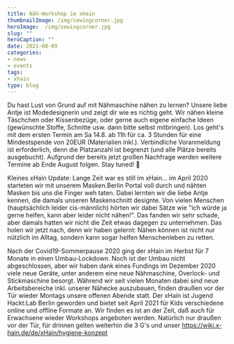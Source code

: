 ```yaml
---
title: Näh-Workshop im xHain
thumbnailImage: /img/sewingcorner.jpg
heroImage:  /img/sewingcorner.jpg
slug: ""
heroCaption: ""
date: 2021-08-09
categories:
- news
- events
tags:
- xhain
type: blog
---
```


Du hast Lust von Grund auf mit Nähmaschine nähen zu lernen? Unsere liebe Antje ist Modedesignerin und zeigt dir wie es richtig geht. Wir nähen kleine Täschchen oder Kissenbezüge, oder gerne auch eigene einfache Ideen (gewünschte Stoffe, Schnitte usw. dann bitte selbst mitbringen). Los geht's mit dem ersten Termin am Sa 14.8. ab 11h für ca. 3 Stunden für eine Mindestspende von 20EUR (Materialien inkl.). Verbindliche Voranmeldung ist erforderlich, denn die Platzanzahl ist begrenzt (und alle Plätze bereits ausgebucht). Aufgrund der bereits jetzt großen Nachfrage werden weitere Termine ab Ende August folgen. Stay tuned! 🙂

Kleines xHain Update:
Lange Zeit war es still im xHain... im April 2020 starteten wir mit unserem Masken.Berlin Portal voll durch und nähten Masken bis uns die Finger weh taten. Dabei lernten wir die liebe Antje kennen, die damals unseren Maskenschnitt designte. Von vielen Menschen (hauptsächlich leider cis-männlich) hörten wir dabei Sätze wie "ich würde ja gerne helfen, kann aber leider nicht nähen!". Das fanden wir sehr schade, aber damals hatten wir nicht die Zeit etwas dagegen zu unternehmen. Das holen wir jetzt nach, denn wir haben gelernt: Nähen können ist nicht nur nützlich im Alltag, sondern kann sogar helfen Menschenleben zu retten.

Nach der Covid19-Sommerpause 2020 ging der xHain im Herbst für 7 Monate in einen Umbau-Lockdown. Noch ist der Umbau nicht abgeschlossen, aber wir haben dank eines Fundings im Dezember 2020 viele neue Geräte, unter anderem eine neue Nähmaschine, Overlock- und Stickmaschine besorgt. Während wir seit vielen Monaten dabei sind neue Arbeitsbereiche inkl. unserer Nähecke auszubauen, finden draußen vor der Tür wieder Montags unsere offenen Abende statt. Der xHain ist Jugend Hackt:Lab Berlin geworden und bietet seit April 2021 für Kids verschiedene online und offline Formate an. Wir finden es ist an der Zeit, daß auch für Erwachsene wieder Workshops angeboten werden. Natürlich nur draußen vor der Tür, für drinnen gelten weiterhin die 3 G's und unser https://wiki.x-hain.de/de/xHain/hygiene-konzept 